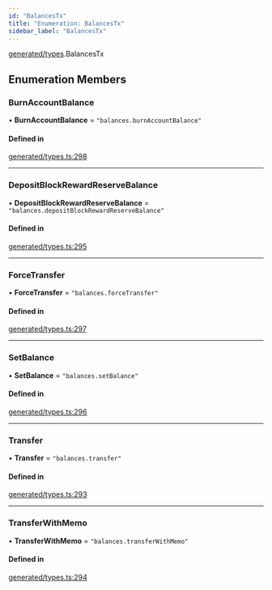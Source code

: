 ```yaml
---
id: "BalancesTx"
title: "Enumeration: BalancesTx"
sidebar_label: "BalancesTx"
---
```


[generated/types](../../../../modules/Generated/Types/Types.md).BalancesTx

## Enumeration Members

### BurnAccountBalance

• **BurnAccountBalance** = ``"balances.burnAccountBalance"``

#### Defined in

[generated/types.ts:298](https://github.com/PolymeshAssociation/polymesh-sdk/blob/fe2e6dd1d/src/generated/types.ts#L298)

___

### DepositBlockRewardReserveBalance

• **DepositBlockRewardReserveBalance** = ``"balances.depositBlockRewardReserveBalance"``

#### Defined in

[generated/types.ts:295](https://github.com/PolymeshAssociation/polymesh-sdk/blob/fe2e6dd1d/src/generated/types.ts#L295)

___

### ForceTransfer

• **ForceTransfer** = ``"balances.forceTransfer"``

#### Defined in

[generated/types.ts:297](https://github.com/PolymeshAssociation/polymesh-sdk/blob/fe2e6dd1d/src/generated/types.ts#L297)

___

### SetBalance

• **SetBalance** = ``"balances.setBalance"``

#### Defined in

[generated/types.ts:296](https://github.com/PolymeshAssociation/polymesh-sdk/blob/fe2e6dd1d/src/generated/types.ts#L296)

___

### Transfer

• **Transfer** = ``"balances.transfer"``

#### Defined in

[generated/types.ts:293](https://github.com/PolymeshAssociation/polymesh-sdk/blob/fe2e6dd1d/src/generated/types.ts#L293)

___

### TransferWithMemo

• **TransferWithMemo** = ``"balances.transferWithMemo"``

#### Defined in

[generated/types.ts:294](https://github.com/PolymeshAssociation/polymesh-sdk/blob/fe2e6dd1d/src/generated/types.ts#L294)
